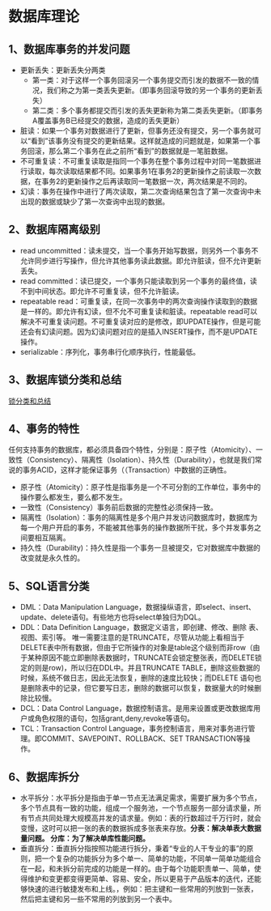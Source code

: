 # 数据库理论

## 1、数据库事务的并发问题
- 更新丢失：更新丢失分两类
	- 第一类：对于这样一个事务回滚另一个事务提交而引发的数据不一致的情况，我们称之为第一类丢失更新。（即事务回滚导致的另一个事务的更新丢失）
	- 第二类：多个事务都提交而引发的丢失更新称为第二类丢失更新。（即事务A覆盖事务B已经提交的数据，造成的丢失更新）
- 脏读：如果一个事务对数据进行了更新，但事务还没有提交，另一个事务就可以“看到”该事务没有提交的更新结果。这样就造成的问题就是，如果第一个事务回滚，那么第二个事务在此之前所“看到”的数据就是一笔脏数据。
- 不可重复读：不可重复读取是指同一个事务在整个事务过程中对同一笔数据进行读取，每次读取结果都不同。如果事务1在事务2的更新操作之前读取一次数据，在事务2的更新操作之后再读取同一笔数据一次，两次结果是不同的。
- 幻读：事务在操作中进行了两次读取，第二次查询结果包含了第一次查询中未出现的数据或缺少了第一次查询中出现的数据。

## 2、数据库隔离级别
- read uncommitted：读未提交，当一个事务开始写数据，则另外一个事务不允许同步进行写操作，但允许其他事务读此数据。即允许脏读，但不允许更新丢失。
- read committed：读已提交，一个事务只能读取到另一个事务的最终值，读不到中间状态。即允许不可重复读，但不允许脏读。
- repeatable read：可重复读，在同一次事务中的两次查询操作读取到的数据是一样的。即允许有幻读，但不允不可重复读和脏读。repeatable read可以解决不可重复读问题。不可重复读对应的是修改，即UPDATE操作，但是可能还会有幻读问题。因为幻读问题对应的是插入INSERT操作，而不是UPDATE操作。
- serializable：序列化，事务串行化顺序执行，性能最低。

## 3、数据库锁分类和总结
[锁分类和总结](https://blog.csdn.net/weixin_39651041/article/details/79985715)

## 4、事务的特性
  任何支持事务的数据库，都必须具备四个特性，分别是：原子性（Atomicity）、一致性（Consistency）、隔离性（Isolation）、持久性（Durability），也就是我们常说的事务ACID，这样才能保证事务（（Transaction）中数据的正确性。 

- 原子性（Atomicity）：原子性是指事务是一个不可分割的工作单位，事务中的操作要么都发生，要么都不发生。
- 一致性（Consistency）事务前后数据的完整性必须保持一致。
- 隔离性（Isolation）：事务的隔离性是多个用户并发访问数据库时，数据库为每一个用户开启的事务，不能被其他事务的操作数据所干扰，多个并发事务之间要相互隔离。
- 持久性（Durability)：持久性是指一个事务一旦被提交，它对数据库中数据的改变就是永久性的。

## 5、SQL语言分类
- DML：Data Manipulation Language，数据操纵语言，即select、insert、update、delete语句。有些地方也将select单独归为DQL。
- DDL：Data Definition Language，数据定义语言，即创建、修改、删除 表、视图、索引等。 唯一需要注意的是TRUNCATE，尽管从功能上看相当于DELETE表中所有数据，但由于它所操作的对象是table这个级别而非row（由于某种原因不能立即删除表数据时，TRUNCATE会锁定整张表，而DELETE锁定的则是row)，所以归在DDL中。并且TRUNCATE TABLE，删除这些数据的时候，系统不做日志，因此无法恢复，删除的速度比较快；而DELETE 语句也是删除表中的记录，但它要写日志，删除的数据可以恢复，数据量大的时候删除比较慢。
- DCL：Data Control Language，数据控制语言。是用来设置或更改数据库用户或角色权限的语句，包括grant,deny,revoke等语句。
- TCL：Transaction Control Language，事务控制语言，用来对事务进行管理。即COMMIT、SAVEPOINT、ROLLBACK、SET TRANSACTION等操作。

## 6、数据库拆分
- 水平拆分：水平拆分是指由于单一节点无法满足需求，需要扩展为多个节点，多个节点具有一致的功能，组成一个服务池，一个节点服务一部分请求量，所有节点共同处理大规模高并发的请求量。例如：表的行数超过千万行时，就会变慢，这时可以把一张的表的数据拆成多张表来存放。**分表：解决单表大数据量问题。 分库：为了解决单库性能问题。**
- 垂直拆分：垂直拆分指按照功能进行拆分，秉着“专业的人干专业的事”的原则，把一个复杂的功能拆分为多个单一、简单的功能，不同单一简单功能组合在一起，和未拆分前完成的功能是一样的。由于每个功能职责单一、简单，使得维护和变更都变得更简单、容易、安全，所以更易于产品版本的迭代，还能够快速的进行敏捷发布和上线。，例如：把主键和一些常用的列放到一张表，然后把主键和另一些不常用的列放到另一个表中。

